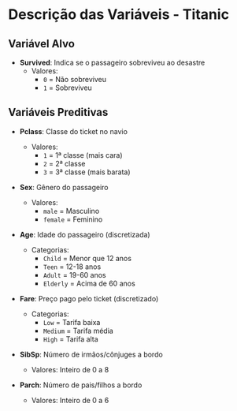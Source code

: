 # Descrição das Variáveis - Titanic

## Variável Alvo
- **Survived**: Indica se o passageiro sobreviveu ao desastre
  - Valores: 
    - `0` = Não sobreviveu
    - `1` = Sobreviveu

## Variáveis Preditivas
- **Pclass**: Classe do ticket no navio
  - Valores:
    - `1` = 1ª classe (mais cara)
    - `2` = 2ª classe
    - `3` = 3ª classe (mais barata)

- **Sex**: Gênero do passageiro
  - Valores:
    - `male` = Masculino
    - `female` = Feminino

- **Age**: Idade do passageiro (discretizada)
  - Categorias:
    - `Child` = Menor que 12 anos
    - `Teen` = 12-18 anos
    - `Adult` = 19-60 anos
    - `Elderly` = Acima de 60 anos

- **Fare**: Preço pago pelo ticket (discretizado)
  - Categorias:
    - `Low` = Tarifa baixa
    - `Medium` = Tarifa média
    - `High` = Tarifa alta

- **SibSp**: Número de irmãos/cônjuges a bordo
  - Valores: Inteiro de 0 a 8

- **Parch**: Número de pais/filhos a bordo
  - Valores: Inteiro de 0 a 6
